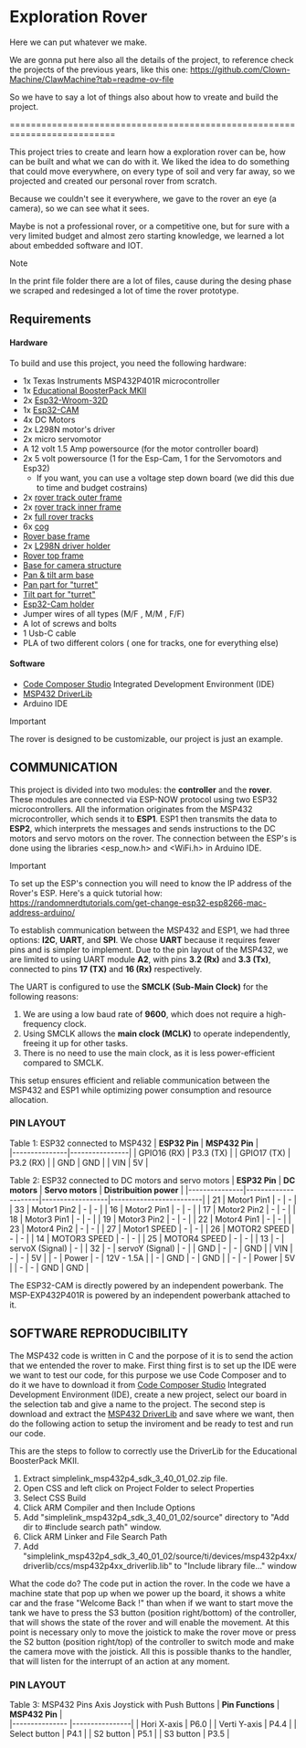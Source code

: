 # Exploration Rover
Here we can put whatever we make.

We are gonna put here also all the details of the project, to reference check the projects of the previous years, like this one: https://github.com/Clown-Machine/ClawMachine?tab=readme-ov-file


So we have to say a lot of things also about how to vreate and build the project.

==========================================================================

This project tries to create and learn how a exploration rover can be, how can be built and what we can do with it. We liked the idea to do something that could move everywhere, on every type of soil and very far away, so we projected and created our personal rover from scratch.

Because we couldn't see it everywhere, we gave to the rover an eye (a camera), so we can see what it sees.

Maybe is not a professional rover, or a competitive one, but for sure with a very limited budget and almost zero starting knowledge, we learned a lot about embedded software and IOT.

>[!Note]
>
>In the print file folder there are a lot of files, cause during the desing phase we scraped and redesinged a lot of time the rover prototype.


## Requirements

#### Hardware

To build and use this project, you need the following hardware:

- 1x Texas Instruments MSP432P401R microcontroller
- 1x [Educational BoosterPack MKII](https://www.ti.com/tool/BOOSTXL-EDUMKII)
- 2x [Esp32-Wroom-32D](https://www.espressif.com/sites/default/files/documentation/esp32-wroom-32d_esp32-wroom-32u_datasheet_en.pdf)
- 1x [Esp32-CAM](https://media.digikey.com/pdf/Data%20Sheets/DFRobot%20PDFs/DFR0602_Web.pdf)
- 4x DC Motors
- 2x L298N motor's driver
- 2x micro servomotor
- A 12 volt 1.5 Amp powersource (for the motor controller board)
- 2x 5 volt powersource (1 for the Esp-Cam, 1 for the Servomotors and Esp32)
  - If you want, you can use a voltage step down board (we did this due to time and budget costrains)
- 2x [rover track outer frame](https://github.com/Dennis-Alberti/IoT-project/blob/main/Rover_chassis_and_tools_printfiles/ProtoTank_TrackOuterFrame.stl)
- 2x [rover track inner frame](https://github.com/Dennis-Alberti/IoT-project/blob/main/Rover_chassis_and_tools_printfiles/ProtoTank_trackinnerFrame.stl)
- 2x [full rover tracks](https://github.com/Dennis-Alberti/IoT-project/blob/main/Rover_chassis_and_tools_printfiles/track_1_5.stl)
- 6x [cog](https://github.com/Dennis-Alberti/IoT-project/blob/main/Rover_chassis_and_tools_printfiles/ProtoTank_Cog.stl)
- [Rover base frame](https://github.com/Dennis-Alberti/IoT-project/blob/main/Rover_chassis_and_tools_printfiles/ProtoTank_baseFrame.stl)
- 2x [L298N driver holder](https://github.com/Dennis-Alberti/IoT-project/blob/main/Rover_chassis_and_tools_printfiles/L298N%20holder%20V3.stl)
- [Rover top frame](https://github.com/Dennis-Alberti/IoT-project/blob/main/Rover_chassis_and_tools_printfiles/ProtoTank_TopFrame.stl)
- [Base for camera structure](https://github.com/Dennis-Alberti/IoT-project/blob/main/Rover_chassis_and_tools_printfiles/CAMTANKFINAL.stl)
- [Pan & tilt arm base](https://github.com/Dennis-Alberti/IoT-project/blob/main/Rover_chassis_and_tools_printfiles/Pan-tilt-plataforma_finale.stl)
- [Pan part for "turret"](https://github.com/Dennis-Alberti/IoT-project/blob/main/Rover_chassis_and_tools_printfiles/Pan-tilt-tapa_finale.stl)
- [Tilt part for "turret"](https://github.com/Dennis-Alberti/IoT-project/blob/main/Rover_chassis_and_tools_printfiles/platformafinalv2.3.stl)
- [Esp32-Cam holder](https://github.com/Dennis-Alberti/IoT-project/blob/main/Rover_chassis_and_tools_printfiles/finalemnte%20v2.stl)
- Jumper wires of all types (M/F , M/M , F/F)
- A lot of screws and bolts
- 1 Usb-C cable
- PLA of two different colors ( one for tracks, one for everything else)

#### Software
- [Code Composer Studio](https://www.ti.com/tool/CCSTUDIO) Integrated Development Environment (IDE)
- [MSP432 DriverLib](https://www.ti.com/tool/download/SIMPLELINK-MSP432-SDK/3.40.01.02)
- Arduino IDE

>[!IMPORTANT]
>
>The rover is designed to be customizable, our project is just an example.

## COMMUNICATION

This project is divided into two modules: the **controller** and the **rover**. These modules are connected via ESP-NOW protocol using two ESP32 microcontrollers. All the information originates from the MSP432 microcontroller, which sends it to **ESP1**. ESP1 then transmits the data to **ESP2**, which interprets the messages and sends instructions to the DC motors and servo motors on the rover. The connection between the ESP's is done using the libraries <esp_now.h> and <WiFi.h> in Arduino IDE. 

>[!IMPORTANT]
>
>To set up the ESP's connection you will need to know the IP address of the Rover's ESP. Here's a quick tutorial how: https://randomnerdtutorials.com/get-change-esp32-esp8266-mac-address-arduino/

To establish communication between the MSP432 and ESP1, we had three options: **I2C**, **UART**, and **SPI**. We chose **UART** because it requires fewer pins and is simpler to implement. Due to the pin layout of the MSP432, we are limited to using UART module **A2**, with pins **3.2 (Rx)** and **3.3 (Tx)**, connected to pins **17 (TX)** and **16 (Rx)** respectively. 

The UART is configured to use the **SMCLK (Sub-Main Clock)** for the following reasons:
1. We are using a low baud rate of **9600**, which does not require a high-frequency clock.
2. Using SMCLK allows the **main clock (MCLK)** to operate independently, freeing it up for other tasks.
3. There is no need to use the main clock, as it is less power-efficient compared to SMCLK.

This setup ensures efficient and reliable communication between the MSP432 and ESP1 while optimizing power consumption and resource allocation.

### PIN LAYOUT

 Table 1: ESP32 connected to MSP432
| **ESP32 Pin** | **MSP432 Pin** |   
|---------------|----------------|
| GPIO16 (RX)   | P3.3 (TX)      | 
| GPIO17 (TX)   | P3.2 (RX)      |
| GND           | GND            |
| VIN           | 5V             | 


 Table 2: ESP32 connected to DC motors and servo motors
| **ESP32 Pin** | **DC motors**       | **Servo motors** | **Distribuition power** |
|---------------|---------------------|------------------|-------------------------|
| 21            | Motor1 Pin1         | -                | -                       |
| 33            | Motor1 Pin2         | -                | -                       |
| 16            | Motor2 Pin1         | -                | -                       |
| 17            | Motor2 Pin2         | -                | -                       |
| 18            | Motor3 Pin1         | -                | -                       |
| 19            | Motor3 Pin2         | -                | -                       |
| 22            | Motor4 Pin1         | -                | -                       |
| 23            | Motor4 Pin2         | -                | -                       |
| 27            | Motor1 SPEED        | -                | -                       |
| 26            | MOTOR2 SPEED        | -                | -                       |
| 14            | MOTOR3 SPEED        | -                | -                       |
| 25            | MOTOR4 SPEED        | -                | -                       |
| 13            | -                   | servoX (Signal)  | -                       |
| 32            | -                   | servoY (Signal)  | -                       |
| GND           | -                   | -                | GND                     |
| VIN           | -                   | -                | 5V                      |
| -             | Power               | -                | 12V - 1.5A              |
| -             | GND                 | -                | GND                     |
| -             | -                   | Power            | 5V                      |
| -             | -                   | GND              | GND                     |


The ESP32-CAM is directly powered by an independent powerbank.
The MSP-EXP432P401R is powered by an independent powerbank attached to it.


## SOFTWARE REPRODUCIBILITY

The MSP432 code is written in C and the porpose of it is to send the action that we entended the rover to make.
First thing first is to set up the IDE were we want to test our code, for this purpose we use Code Composer and to do it we have to download it from [Code Composer Studio](https://www.ti.com/tool/CCSTUDIO) Integrated Development Environment (IDE), create a new project, select our board in the selection tab and give a name to the project.
The second step is download and extract the [MSP432 DriverLib](https://www.ti.com/tool/download/SIMPLELINK-MSP432-SDK/3.40.01.02) and save where we want, then do the following action to setup the inviroment and be ready to test and run our code. 

This are the steps to follow to correctly use the DriverLib for the Educational BoosterPack MKII.
1. Extract simplelink_msp432p4_sdk_3_40_01_02.zip file.
2. Open CSS and left click on Project Folder to select Properties
3. Select CSS Build
4. Click ARM Compiler and then Include Options
5. Add "simplelink_msp432p4_sdk_3_40_01_02/source" directory to "Add dir to #include search path" window.  
6. Click ARM Linker and File Search Path
7. Add "simplelink_msp432p4_sdk_3_40_01_02/source/ti/devices/msp432p4xx/driverlib/ccs/msp432p4xx_driverlib.lib" to "Include library file..." window

What the code do?
The code put in action the rover. In the code we have a machine state that pop up when we power up the board, it shows a white car and the frase "Welcome Back !" than when if we
want to start move the tank we have to press the S3 button (position right/bottom) of the controller, that will shows the state of the rover and will enable the movement. At this point is necessary only to move the joistick to make the rover move or press the S2 button (position right/top) of the controller to switch mode and make the camera move with the joistick.
All this is possible thanks to the handler, that will listen for the interrupt of an action at any moment. 

### PIN LAYOUT

 Table 3: MSP432 Pins Axis Joystick with Push Buttons
| **Pin Functions**  | **MSP432 Pin** |   
|---------------     |----------------|
| Hori X-axis        | P6.0	          | 
| Verti Y-axis       | P4.4           |
| Select button      | P4.1           |
| S2 button          | P5.1           | 
| S3 button          | P3.5           | 


